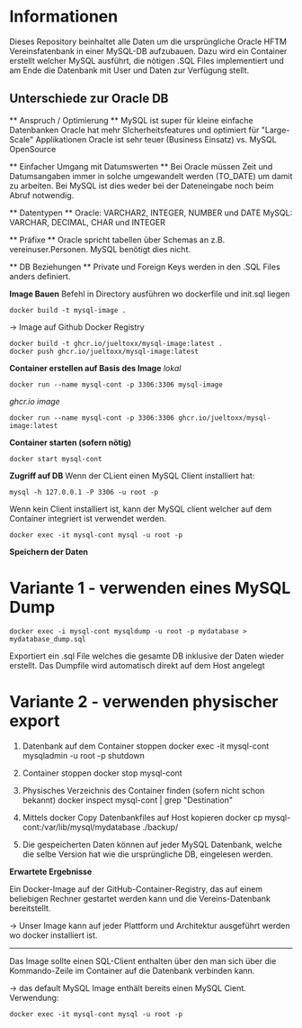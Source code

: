 # Informationen
Dieses Repository beinhaltet alle Daten um die ursprüngliche Oracle HFTM Vereinsfatenbank in einer MySQL-DB aufzubauen.
Dazu wird ein Container erstellt welcher MySQL ausführt, die nötigen .SQL Files implementiert und am Ende die Datenbank mit User und Daten zur Verfügung stellt.

## Unterschiede zur Oracle DB
** Anspruch / Optimierung **
MySQL ist super für kleine einfache Datenbanken
Oracle hat mehr SIcherheitsfeatures und optimiert für "Large-Scale" Applikationen
Oracle ist sehr teuer (Business Einsatz) vs. MySQL OpenSource

** Einfacher Umgang mit Datumswerten **
Bei Oracle müssen Zeit und Datumsangaben immer in solche umgewandelt werden (TO_DATE) um damit zu arbeiten.
Bei MySQL ist dies weder bei der Dateneingabe noch beim Abruf notwendig.

** Datentypen **
Oracle: VARCHAR2, INTEGER, NUMBER und DATE
MySQL: VARCHAR, DECIMAL, CHAR und INTEGER

** Präfixe **
Oracle spricht tabellen über Schemas an z.B. vereinuser.Personen.
MySQL benötigt dies nicht.

** DB Beziehungen **
Private und Foreign Keys werden in den .SQL Files anders definiert.


**Image Bauen**
Befehl in Directory ausführen wo dockerfile und init.sql liegen
```console
docker build -t mysql-image .
```
-> Image auf Github Docker Registry
```console
docker build -t ghcr.io/jueltoxx/mysql-image:latest .
docker push ghcr.io/jueltoxx/mysql-image:latest
```

**Container erstellen auf Basis des Image**
*lokal*
```console
docker run --name mysql-cont -p 3306:3306 mysql-image
```

*ghcr.io image*
```console
docker run --name mysql-cont -p 3306:3306 ghcr.io/jueltoxx/mysql-image:latest
```

**Container starten (sofern nötig)**
```console
docker start mysql-cont
```

**Zugriff auf DB**
Wenn der CLient einen MySQL Client installiert hat:
```console
mysql -h 127.0.0.1 -P 3306 -u root -p
```
Wenn kein Client installiert ist, kann der MySQL client welcher auf dem Container integriert ist verwendet werden.

```console
docker exec -it mysql-cont mysql -u root -p
```

**Speichern der Daten**
# Variante 1 - verwenden eines MySQL Dump
```console
docker exec -i mysql-cont mysqldump -u root -p mydatabase > mydatabase_dump.sql
```
Exportiert ein .sql File welches die gesamte DB inklusive der Daten wieder erstellt. Das Dumpfile wird automatisch direkt auf dem Host angelegt

# Variante 2 - verwenden physischer export

1. Datenbank auf dem Container stoppen
docker exec -it mysql-cont mysqladmin -u root -p shutdown

2. Container stoppen
docker stop mysql-cont

3. Physisches Verzeichnis des Container finden (sofern nicht schon bekannt)
docker inspect mysql-cont | grep "Destination" 

4. Mittels docker Copy Datenbankfiles auf Host kopieren
docker cp mysql-cont:/var/lib/mysql/mydatabase ./backup/

5. Die gespeicherten Daten können auf jeder MySQL Datenbank, welche die selbe Version hat wie die ursprüngliche DB, eingelesen werden.

**Erwartete Ergebnisse**

Ein Docker-Image auf der GitHub-Container-Registry, das auf einem beliebigen Rechner gestartet werden kann und die Vereins-Datenbank bereitstellt.

-> Unser Image kann auf jeder Plattform und Architektur ausgeführt werden wo docker installiert ist.

---
Das Image sollte einen SQL-Client enthalten über den man sich über die Kommando-Zeile im Container auf die Datenbank verbinden kann.

-> das default MySQL Image enthält bereits einen MySQL Cient. Verwendung:

```console
docker exec -it mysql-cont mysql -u root -p
```